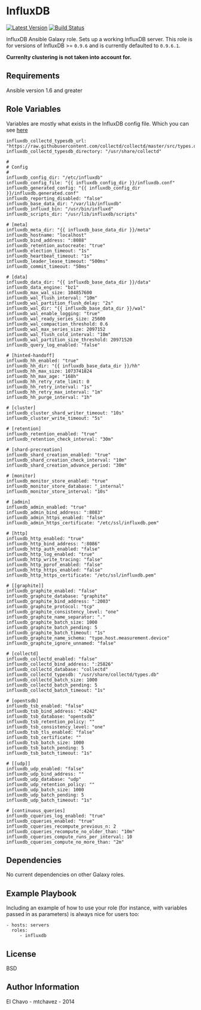 InfluxDB
========
[![Latest Version](http://img.shields.io/github/release/mtchavez/ansible-influxdb.svg?style=flat-square)](https://github.com/mtchavez/ansible-influxdb/releases)
[![Build Status](https://travis-ci.org/mtchavez/ansible-influxdb.svg?branch=master)](https://travis-ci.org/mtchavez/ansible-influxdb)

InfluxDB Ansible Galaxy role. Sets up a working InfluxDB server.
This role is for versions of InfluxDB >= `0.9.6` and is currently defaulted to `0.9.6.1`.

**Currenlty clustering is not taken into account for.**

Requirements
------------

Ansible version 1.6 and greater

Role Variables
--------------

Variables are mostly what exists in the InfluxDB config file. Which you can see [here](https://raw.githubusercontent.com/influxdb/influxdb/master/etc/config.sample.toml)

```
influxdb_collectd_typesdb_url: "https://raw.githubusercontent.com/collectd/collectd/master/src/types.db"
influxdb_collectd_typesdb_directory: "/usr/share/collectd"

#
# Config
#
influxdb_config_dir: "/etc/influxdb"
influxdb_config_file: "{{ influxdb_config_dir }}/influxdb.conf"
influxdb_generated_config: "{{ influxdb_config_dir }}/influxdb.generated.conf"
influxdb_reporting_disabled: "false"
influxdb_base_data_dir: "/var/lib/influxdb"
influxdb_influxd_bin: "/usr/bin/influxd"
influxdb_scripts_dir: "/usr/lib/influxdb/scripts"

# [meta]
influxdb_meta_dir: "{{ influxdb_base_data_dir }}/meta"
influxdb_hostname: "localhost"
influxdb_bind_address: ":8088"
influxdb_retention_autocreate: "true"
influxdb_election_timeout: "1s"
influxdb_heartbeat_timeout: "1s"
influxdb_leader_lease_timeout: "500ms"
influxdb_commit_timeout: "50ms"

# [data]
influxdb_data_dir: "{{ influxdb_base_data_dir }}/data"
influxdb_data_engine: "bz1"
influxdb_max_wal_size: 104857600
influxdb_wal_flush_interval: "10m"
influxdb_wal_partition_flush_delay: "2s"
influxdb_wal_dir: "{{ influxdb_base_data_dir }}/wal"
influxdb_wal_enable_logging: "true"
influxdb_wal_ready_series_size: 25600
influxdb_wal_compaction_threshold: 0.6
influxdb_wal_max_series_size: 2097152
influxdb_wal_flush_cold_interval: "10m"
influxdb_wal_partition_size_threshold: 20971520
influxdb_query_log_enabled: "false"

# [hinted-handoff]
influxdb_hh_enabled: "true"
influxdb_hh_dir: "{{ influxdb_base_data_dir }}/hh"
influxdb_hh_max_size: 1073741824
influxdb_hh_max_age: "168h"
influxdb_hh_retry_rate_limit: 0
influxdb_hh_retry_interval: "1s"
influxdb_hh_retry_max_interval: "1m"
influxdb_hh_purge_interval: "1h"

# [cluster]
influxdb_cluster_shard_writer_timeout: "10s"
influxdb_cluster_write_timeout: "5s"

# [retention]
influxdb_retention_enabled: "true"
influxdb_retention_check_interval: "30m"

# [shard-precreation]
influxdb_shard_creation_enabled: "true"
influxdb_shard_creation_check_interval: "10m"
influxdb_shard_creation_advance_period: "30m"

# [monitor]
influxdb_monitor_store_enabled: "true"
influxdb_monitor_store_database: "_internal"
influxdb_monitor_store_interval: "10s"

# [admin]
influxdb_admin_enabled: "true"
influxdb_admin_bind_address: ":8083"
influxdb_admin_https_enabled: "false"
influxdb_admin_https_certificate: "/etc/ssl/influxdb.pem"

# [http]
influxdb_http_enabled: "true"
influxdb_http_bind_address: ":8086"
influxdb_http_auth_enabled: "false"
influxdb_http_log_enabled: "true"
influxdb_http_write_tracing: "false"
influxdb_http_pprof_enabled: "false"
influxdb_http_https_enabled: "false"
influxdb_http_https_certificate: "/etc/ssl/influxdb.pem"

# [[graphite]]
influxdb_graphite_enabled: "false"
influxdb_graphite_database: "graphite"
influxdb_graphite_bind_address: ":2003"
influxdb_graphite_protocol: "tcp"
influxdb_graphite_consistency_level: "one"
influxdb_graphite_name_separator: "."
influxdb_graphite_batch_size: 1000
influxdb_graphite_batch_pending: 5
influxdb_graphite_batch_timeout: "1s"
influxdb_graphite_name_schema: "type.host.measurement.device"
influxdb_graphite_ignore_unnamed: "false"

# [collectd]
influxdb_collectd_enabled: "false"
influxdb_collectd_bind_address: ":25826"
influxdb_collectd_database: "collectd"
influxdb_collectd_typesdb: "/usr/share/collectd/types.db"
influxdb_collectd_batch_size: 1000
influxdb_collectd_batch_pending: 5
influxdb_collectd_batch_timeout: "1s"

# [opentsdb]
influxdb_tsb_enabled: "false"
influxdb_tsb_bind_address: ":4242"
influxdb_tsb_database: "opentsdb"
influxdb_tsb_retention_policy: ""
influxdb_tsb_consistency_level: "one"
influxdb_tsb_tls_enabled: "false"
influxdb_tsb_certificate: ""
influxdb_tsb_batch_size: 1000
influxdb_tsb_batch_pending: 5
influxdb_tsb_batch_timeout: "1s"

# [[udp]]
influxdb_udp_enabled: "false"
influxdb_udp_bind_address: ""
influxdb_udp_database: "udp"
influxdb_udp_retention_policy: ""
influxdb_udp_batch_size: 1000
influxdb_udp_batch_pending: 5
influxdb_udp_batch_timeout: "1s"

# [continuous_queries]
influxdb_cqueries_log_enabled: "true"
influxdb_cqueries_enabled: "true"
influxdb_cqueries_recompute_previous_n: 2
influxdb_cqueries_recompute_no_older_than: "10m"
influxdb_cqueries_compute_runs_per_interval: 10
influxdb_cqueries_compute_no_more_than: "2m"
```

Dependencies
------------

No current dependencies on other Galaxy roles.

Example Playbook
-------------------------

Including an example of how to use your role (for instance, with variables passed in as parameters) is always nice for users too:

    - hosts: servers
      roles:
         - influxdb
License
-------

BSD

Author Information
------------------

El Chavo - mtchavez - 2014
